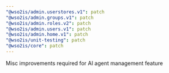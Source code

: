 ```yaml
---
"@wso2is/admin.userstores.v1": patch
"@wso2is/admin.groups.v1": patch
"@wso2is/admin.roles.v2": patch
"@wso2is/admin.users.v1": patch
"@wso2is/admin.home.v1": patch
"@wso2is/unit-testing": patch
"@wso2is/core": patch
---
```


Misc improvements required for AI agent management feature
